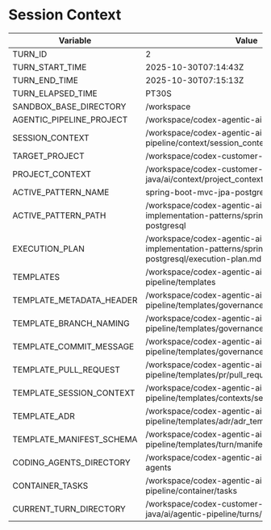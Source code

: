 # Session Context

| Variable | Value |
| --- | --- |
| TURN_ID | 2 |
| TURN_START_TIME | 2025-10-30T07:14:43Z |
| TURN_END_TIME | 2025-10-30T07:15:13Z |
| TURN_ELAPSED_TIME | PT30S |
| SANDBOX_BASE_DIRECTORY | /workspace |
| AGENTIC_PIPELINE_PROJECT | /workspace/codex-agentic-ai-pipeline |
| SESSION_CONTEXT | /workspace/codex-agentic-ai-pipeline/agentic-pipeline/context/session_context.md |
| TARGET_PROJECT | /workspace/codex-customer-registration-java |
| PROJECT_CONTEXT | /workspace/codex-customer-registration-java/ai/context/project_context.md |
| ACTIVE_PATTERN_NAME | spring-boot-mvc-jpa-postgresql |
| ACTIVE_PATTERN_PATH | /workspace/codex-agentic-ai-pipeline/application-implementation-patterns/spring-boot-mvc-jpa-postgresql |
| EXECUTION_PLAN | /workspace/codex-agentic-ai-pipeline/application-implementation-patterns/spring-boot-mvc-jpa-postgresql/execution-plan.md |
| TEMPLATES | /workspace/codex-agentic-ai-pipeline/agentic-pipeline/templates |
| TEMPLATE_METADATA_HEADER | /workspace/codex-agentic-ai-pipeline/agentic-pipeline/templates/governance/metadata_header.md |
| TEMPLATE_BRANCH_NAMING | /workspace/codex-agentic-ai-pipeline/agentic-pipeline/templates/governance/branch_naming.md |
| TEMPLATE_COMMIT_MESSAGE | /workspace/codex-agentic-ai-pipeline/agentic-pipeline/templates/governance/commit_message.md |
| TEMPLATE_PULL_REQUEST | /workspace/codex-agentic-ai-pipeline/agentic-pipeline/templates/pr/pull_request_template.md |
| TEMPLATE_SESSION_CONTEXT | /workspace/codex-agentic-ai-pipeline/agentic-pipeline/templates/contexts/session_context.md |
| TEMPLATE_ADR | /workspace/codex-agentic-ai-pipeline/agentic-pipeline/templates/adr/adr_template.md |
| TEMPLATE_MANIFEST_SCHEMA | /workspace/codex-agentic-ai-pipeline/agentic-pipeline/templates/turn/manifest.schema.json |
| CODING_AGENTS_DIRECTORY | /workspace/codex-agentic-ai-pipeline/coding-agents |
| CONTAINER_TASKS | /workspace/codex-agentic-ai-pipeline/agentic-pipeline/container/tasks |
| CURRENT_TURN_DIRECTORY | /workspace/codex-customer-registration-java/ai/agentic-pipeline/turns/2 |
